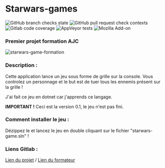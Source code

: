 # Starwars-games

![GitHub branch checks state](https://img.shields.io/github/checks-status/waritpark/formation-ajc-dotnet-20032023/main?style=flat-square)
![GitHub pull request check contexts](https://img.shields.io/github/status/contexts/pulls/waritpark/formation-ajc-dotnet-20032023/2?style=flat-square)
![Gitlab code coverage](https://img.shields.io/gitlab/pipeline-coverage/formation-ajc-dotnet-20032023?branch=main&style=flat-square)
![AppVeyor tests](https://img.shields.io/appveyor/tests/waritpark/formation-ajc-dotnet-20032023?style=flat-square)
![Mozilla Add-on](https://img.shields.io/amo/users/waritpark?style=flat-square)

### Premier projet formation AJC


![starwars-game-formation](https://user-images.githubusercontent.com/50142710/229389748-83edb8a5-eb5f-4479-9b5a-6afeafad0a92.jpg)



 ### Description : 

Cette application lance un jeu sous forme de grille sur la console. Vous controlez un personnage et le but est de tuer tous les ennemis présent sur la grille !

J'ai fait ce jeu en dotnet car j'apprends ce langage.



**IMPORTANT !**
Ceci est la version 0.1, le jeu n'est pas fini.



### Comment installer le jeu : 

Dézippez le et lancez le jeu en double cliquant sur le fichier "starwars-game.sln" !



### Liens Gitlab : 

<a href="https://gitlab.com/waritpark/formation-ajc-dotnet-20032023">Lien du projet</a>  /  <a href="https://gitlab.com/devtobecurious">Lien du formateur</a> 
